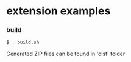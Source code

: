 # extension examples

### build

```bash
$ . build.sh
```
Generated ZIP files can be found in 'dist' folder